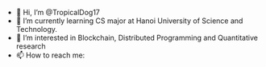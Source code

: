 - 👋 Hi, I’m @TropicalDog17
- 🌱 I’m currently learning CS major at Hanoi University of Science and Technology.
- 💞️ I’m interested in Blockchain, Distributed Programming and Quantitative research
- 📫 How to reach me:
  

<!---
TropicalDog17/TropicalDog17 is a ✨ special ✨ repository because its `README.md` (this file) appears on your GitHub profile.
You can click the Preview link to take a look at your changes.
--->
